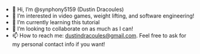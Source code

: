 - 👋 Hi, I’m @synphony5159 (Dustin Dracoules)
- 👀 I’m interested in video games, weight lifting, and software engineering!
- 🌱 I’m currently learning this tutorial
- 💞️ I’m looking to collaborate on as much as I can!
- 📫 How to reach me: dustindracoules@gmail.com. Feel free to ask for my personal contact info if you want!

<!---
synphony5159/synphony5159 is a ✨ special ✨ repository because its `README.md` (this file) appears on your GitHub profile.
You can click the Preview link to take a look at your changes.
--->
